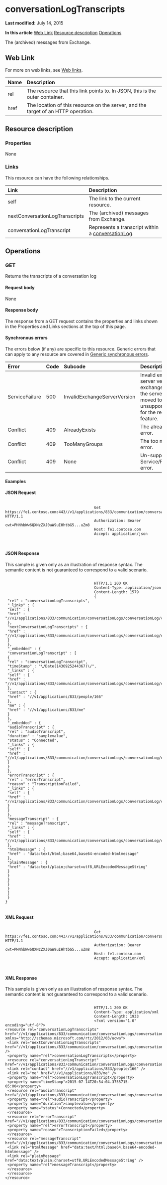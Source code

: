
# conversationLogTranscripts

 **Last modified:** July 14, 2015

 **In this article**
 [Web Link](#sectionSection0)
 [Resource description](#sectionSection1)
 [Operations](#sectionSection2)


The (archived) messages from Exchange. 


## Web Link
<a name="sectionSection0"> </a>

For more on web links, see [Web links](WebLinks.md).



|**Name**|**Description**|
|:-----|:-----|
|rel|The resource that this link points to. In JSON, this is the outer container.|
|href|The location of this resource on the server, and the target of an HTTP operation.|

## Resource description
<a name="sectionSection1"> </a>




### Properties

None


### Links

This resource can have the following relationships.



|**Link**|**Description**|
|:-----|:-----|
|self|The link to the current resource.|
|nextConversationLogTranscripts|The (archived) messages from Exchange.|
|conversationLogTranscript|Represents a transcript within a [conversationLog](conversationLog_ref.md).|

## Operations
<a name="sectionSection2"> </a>




### GET

Returns the transcripts of a conversation log


#### Request body

None


#### Response body

The response from a GET request contains the properties and links shown in the Properties and Links sections at the top of this page.


#### Synchronous errors

The errors below (if any) are specific to this resource. Generic errors that can apply to any resource are covered in [Generic synchronous errors](GenericSynchronousErrors.md).



|**Error**|**Code**|**Subcode**|**Description**|
|:-----|:-----|:-----|:-----|
|ServiceFailure|500|InvalidExchangeServerVersion|Invalid exchange server version.The exchange mailbox of the server might have moved to an unsupported version for the required feature.|
|Conflict|409|AlreadyExists|The already exists error.|
|Conflict|409|TooManyGroups|The too many groups error.|
|Conflict|409|None|Un-supported Service/Resource/API error.|

#### Examples




#### JSON Request


```

										Get https://fe1.contoso.com:443//v1/applications/833/communication/conversationLogs/conversationLog/conversationLogTranscripts HTTP/1.1
										Authorization: Bearer cwt=PHNhbWw6QXNzZXJ0aW9uIHhtbG5...uZm8
										Host: fe1.contoso.com
										Accept: application/json
										
									
```


#### JSON Response

This sample is given only as an illustration of response syntax. The semantic content is not guaranteed to correspond to a valid scenario.


```

										HTTP/1.1 200 OK
										Content-Type: application/json
										Content-Length: 1579
										{
 "rel" : "conversationLogTranscripts",
 "_links" : {
 "self" : {
 "href" : "//v1/applications/833/communication/conversationLogs/conversationLog/conversationLogTranscripts"
 },
 "nextConversationLogTranscripts" : {
 "href" : "//v1/applications/833/communication/conversationLogs/conversationLog/conversationLogTranscripts/nextConversationLogTranscripts"
 }
 },
 "_embedded" : {
 "conversationLogTranscript" : [
 {
 "rel" : "conversationLogTranscript",
 "timeStamp" : "\/Date(1436925244367)\/",
 "_links" : {
 "self" : {
 "href" : "//v1/applications/833/communication/conversationLogs/conversationLog/conversationLogTranscripts/conversationLogTranscript"
 },
 "contact" : {
 "href" : "//v1/applications/833/people/166"
 },
 "me" : {
 "href" : "//v1/applications/833/me"
 }
 },
 "_embedded" : {
 "audioTranscript" : {
 "rel" : "audioTranscript",
 "duration" : "samplevalue",
 "status" : "Connected",
 "_links" : {
 "self" : {
 "href" : "//v1/applications/833/communication/conversationLogs/conversationLog/conversationLogTranscripts/conversationLogTranscript/audioTranscript"
 }
 }
 },
 "errorTranscript" : {
 "rel" : "errorTranscript",
 "reason" : "TranscriptionFailed",
 "_links" : {
 "self" : {
 "href" : "//v1/applications/833/communication/conversationLogs/conversationLog/conversationLogTranscripts/conversationLogTranscript/errorTranscript"
 }
 }
 },
 "messageTranscript" : {
 "rel" : "messageTranscript",
 "_links" : {
 "self" : {
 "href" : "//v1/applications/833/communication/conversationLogs/conversationLog/conversationLogTranscripts/conversationLogTranscript/messageTranscript"
 },
 "htmlMessage" : {
 "href" : "data:text/html;base64,base64-encoded-htmlmessage"
 },
 "plainMessage" : {
 "href" : "data:text/plain;charset=utf8,URLEncodedMessageString"
 }
 }
 }
 }
 }
 ]
 }
}
									
```


#### XML Request


```

										Get https://fe1.contoso.com:443//v1/applications/833/communication/conversationLogs/conversationLog/conversationLogTranscripts HTTP/1.1
										Authorization: Bearer cwt=PHNhbWw6QXNzZXJ0aW9uIHhtbG5...uZm8
										Host: fe1.contoso.com
										Accept: application/xml
										
									
```


#### XML Response

This sample is given only as an illustration of response syntax. The semantic content is not guaranteed to correspond to a valid scenario.


```

										HTTP/1.1 200 OK
										Content-Type: application/xml
										Content-Length: 1933
										<?xml version="1.0" encoding="utf-8"?>
<resource rel="conversationLogTranscripts" href="//v1/applications/833/communication/conversationLogs/conversationLog/conversationLogTranscripts" xmlns="http://schemas.microsoft.com/rtc/2012/03/ucwa">
 <link rel="nextConversationLogTranscripts" href="//v1/applications/833/communication/conversationLogs/conversationLog/conversationLogTranscripts/nextConversationLogTranscripts" />
 <property name="rel">conversationLogTranscripts</property>
 <resource rel="conversationLogTranscript" href="//v1/applications/833/communication/conversationLogs/conversationLog/conversationLogTranscripts/conversationLogTranscript">
 <link rel="contact" href="//v1/applications/833/people/166" />
 <link rel="me" href="//v1/applications/833/me" />
 <property name="rel">conversationLogTranscript</property>
 <property name="timeStamp">2015-07-14T20:54:04.3755715-05:00</property>
 <resource rel="audioTranscript" href="//v1/applications/833/communication/conversationLogs/conversationLog/conversationLogTranscripts/conversationLogTranscript/audioTranscript">
 <property name="rel">audioTranscript</property>
 <property name="duration">samplevalue</property>
 <property name="status">Connected</property>
 </resource>
 <resource rel="errorTranscript" href="//v1/applications/833/communication/conversationLogs/conversationLog/conversationLogTranscripts/conversationLogTranscript/errorTranscript">
 <property name="rel">errorTranscript</property>
 <property name="reason">TranscriptionFailed</property>
 </resource>
 <resource rel="messageTranscript" href="//v1/applications/833/communication/conversationLogs/conversationLog/conversationLogTranscripts/conversationLogTranscript/messageTranscript">
 <link rel="htmlMessage" href="data:text/html;base64,base64-encoded-htmlmessage" />
 <link rel="plainMessage" href="data:text/plain;charset=utf8,URLEncodedMessageString" />
 <property name="rel">messageTranscript</property>
 </resource>
 </resource>
</resource>
									
```

